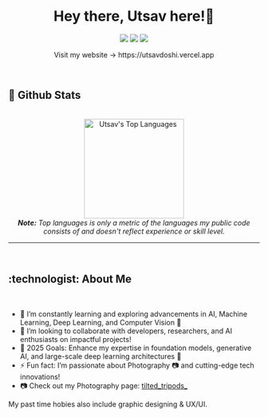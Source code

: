 <h1 align="center">
  Hey there, Utsav here!👋
</h1>

<p align="center">   
  <a href="mailto:utsavd7@gmail.com" target="_blank"><img src="https://img.shields.io/badge/-Email-0D1117?style=for-the-badge&logo=gmail&logoColor=F0DB4F"></a>
  <a href="https://www.linkedin.com/in/utsavd7" target="_blank"><img src="https://img.shields.io/badge/-LinkedIn-0D1117?style=for-the-badge&logo=linkedin&logoColor=F0DB4F"></a> 
  <a href="https://www.instagram.com/utsavd7" target="_blank"><img src="https://img.shields.io/badge/-Instagram-0D1117?style=for-the-badge&logo=instagram&logoColor=F0DB4F"></a>
</p>
<p align="center">
Visit my website &rarr; https://utsavdoshi.vercel.app
</p>
<br/>


<h2>📃 Github Stats</h2>

<br/>

<diV>

  <div align="center">
    <a href="#"><img alt="Utsav's Top Languages" src="https://github-readme-stats.vercel.app/api/top-langs/?username=Utsavd7&langs_count=10&layout=compact&theme=react&hide_border=true&bg_color=0D1117&title_color=F0DB4F&icon_color=F0DB4F" height="200"/></a>
    <br/>
    <i><b>Note:</b> Top languages is only a metric of the languages my public code consists of and doesn't reflect experience or skill level.</i>
  </div>

  <hr/>

</div>

<br/>


<h2>:technologist:   About Me</h2>

<br/>   
 
- 🌱 I’m constantly learning and exploring advancements in AI, Machine Learning, Deep Learning, and Computer Vision 🤖
- 👯 I’m looking to collaborate with developers, researchers, and AI enthusiasts on impactful projects!
- 🥅 2025 Goals: Enhance my expertise in foundation models, generative AI, and large-scale deep learning architectures 🚀
- ⚡ Fun fact: I’m passionate about Photography 📷 and cutting-edge tech innovations!
- 📷 Check out my Photography page: [tilted_tripods_](https://www.instagram.com/tilted_tripods_/)

My past time hobies also include graphic designing & UX/UI.
<br>


<br/>
    

